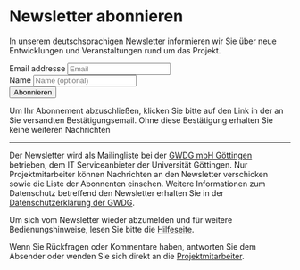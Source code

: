 # Newsletter abonnieren

In unserem deutschsprachigen Newsletter informieren wir Sie über neue Entwicklungen und Veranstaltungen rund um das Projekt.

<form method="post" action="https://listserv.gwdg.de/mailman/subscribe/hoad">
  <input type="hidden" name="sub_form_token" value="1612971602::1b28f042c6df3b702be48e8fbff2c7f61c44d071">
  </input>
  <div class="form-group">
  <!-- the lacking indentation below is necessary, probably because of https://github.com/r-lib/pkgdown/issues/1381 -->
  <!-- muggle::build_site2() solves this problem for vignettes, but not for other mds. -->
  <label for="InputEmail">Email addresse</label>
  <input name="email" type="email" class="form-control" id="InputEmail" placeholder="Email">
  </div>
  <div class="form-group">
  <label for="InputName">Name</label>
  <input name="fullname" type="text" class="form-control" id="InputName" placeholder="Name (optional)">
  </div>
  <button type="submit" class="btn btn-default" name="email-button" value=
  "Subscribe">Abonnieren</button>
</form>

Um Ihr Abonnement abzuschließen, klicken Sie bitte auf den Link in der an Sie versandten Bestätigungsemail.
Ohne diese Bestätigung erhalten Sie keine weiteren Nachrichten

----

Der Newsletter wird als Mailingliste bei der [GWDG mbH Göttingen](http://gwdg.de) betrieben, dem IT Serviceanbieter der Universität Göttingen.
Nur Projektmitarbeiter können Nachrichten an den Newsletter verschicken sowie die Liste der Abonnenten einsehen.
Weitere Informationen zum Datenschutz betreffend den Newsletter erhalten Sie in der [Datenschutzerklärung der GWDG](https://www.gwdg.de/privacy-notice).

Um sich vom Newsletter wieder abzumelden und für weitere Bedienungshinweise, lesen Sie bitte die [Hilfeseite](https://listserv.gwdg.de/mailman/listinfo/hoad).

Wenn Sie Rückfragen oder Kommentare haben, antworten Sie dem Absender oder wenden Sie sich direkt an die [Projektmitarbeiter](https://www.sub.uni-goettingen.de/projekte-forschung/projektdetails/projekt/hybrid-oa-dashboards/).
